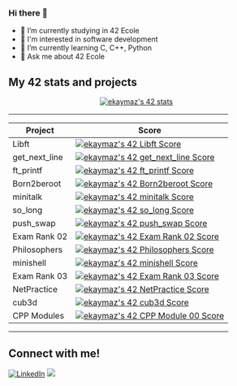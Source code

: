 ### Hi there 👋

- 🔭 I’m currently studying in 42 Ecole
- 🎨 I'm interested in software development
- 🌱 I’m currently learning C, C++, Python
- 💬 Ask me about 42 Ecole

## My 42 stats and projects

<p align="center">
<a href="https://github.com/JaeSeoKim/badge42"><img src="https://badge42.vercel.app/api/v2/cl9iejxpy00590gmij1zsl08g/stats?cursusId=21&coalitionId=234" alt="ekaymaz's 42 stats" /></a>

<table  align="center">
<tr style="display:flex; justify-content:space-around;"><td style="padding:0;">

| Project | Score | 
| --- | --- |
| Libft | [![ekaymaz's 42 Libft Score](https://badge42.vercel.app/api/v2/cl9iejxpy00590gmij1zsl08g/project/2473065)](https://github.com/EmirKymz/Libft) |
| get_next_line | [![ekaymaz's 42 get_next_line Score](https://badge42.vercel.app/api/v2/cl9iejxpy00590gmij1zsl08g/project/2508280)](https://github.com/EmirKymz/42_Get_Next_Line) |
| ft_printf | [![ekaymaz's 42 ft_printf Score](https://badge42.vercel.app/api/v2/cl9iejxpy00590gmij1zsl08g/project/2509294)](https://github.com/EmirKymz/ft_printf) |
| Born2beroot | [![ekaymaz's 42 Born2beroot Score](https://badge42.vercel.app/api/v2/cl9iejxpy00590gmij1zsl08g/project/2509295)]() |
| minitalk | [![ekaymaz's 42 minitalk Score](https://badge42.vercel.app/api/v2/cl9iejxpy00590gmij1zsl08g/project/2585774)]() |
| so_long | [![ekaymaz's 42 so_long Score](https://badge42.vercel.app/api/v2/cl9iejxpy00590gmij1zsl08g/project/2550492)](https://github.com/EmirKymz/solong) |
| push_swap | [![ekaymaz's 42 push_swap Score](https://badge42.vercel.app/api/v2/cl9iejxpy00590gmij1zsl08g/project/2706303)](https://github.com/EmirKymz/Push_Swap) |
| Exam Rank 02 | [![ekaymaz's 42 Exam Rank 02 Score](https://badge42.vercel.app/api/v2/cl9iejxpy00590gmij1zsl08g/project/2762065)](https://github.com/JaeSeoKim/badge42) |
| Philosophers | [![ekaymaz's 42 Philosophers Score](https://badge42.vercel.app/api/v2/cl9iejxpy00590gmij1zsl08g/project/2820787)](https://github.com/EmirKymz/Philosophers) |
| minishell | [![ekaymaz's 42 minishell Score](https://badge42.vercel.app/api/v2/cl9iejxpy00590gmij1zsl08g/project/2820789)](https://github.com/EmirKymz/minishell) |
| Exam Rank 03 | [![ekaymaz's 42 Exam Rank 03 Score](https://badge42.vercel.app/api/v2/cl9iejxpy00590gmij1zsl08g/project/2820783)](https://github.com/JaeSeoKim/badge42) |
| NetPractice | [![ekaymaz's 42 NetPractice Score](https://badge42.vercel.app/api/v2/cl9iejxpy00590gmij1zsl08g/project/2927567)](https://github.com/JaeSeoKim/badge42) |
| cub3d | [![ekaymaz's 42 cub3d Score](https://badge42.vercel.app/api/v2/cl9iejxpy00590gmij1zsl08g/project/2934362)](https://github.com/EmirKymz/cub3d) |
| CPP Modules | [![ekaymaz's 42 CPP Module 00 Score](https://badge42.vercel.app/api/v2/cl9iejxpy00590gmij1zsl08g/project/2927568)](https://github.com/EmirKymz/cpp) |

</td></tr></table>
</p>

## Connect with me!

[![LinkedIn](https://img.shields.io/badge/LinkedIn-0077B5?style=for-the-badge&logo=linkedin&logoColor=white)](https://www.linkedin.com/in/ekaymaz/)
[![](https://img.shields.io/badge/Gmail-D14836?style=for-the-badge&logo=gmail&logoColor=white)](mailto:16emirkymz@gmail.com)



<!--
**EmirKymz/EmirKymz** is a ✨ _special_ ✨ repository because its `README.md` (this file) appears on your GitHub profile.

Here are some ideas to get you started:

- 🔭 I’m currently working on ...
- 🌱 I’m currently learning ...
- 👯 I’m looking to collaborate on ...
- 🤔 I’m looking for help with ...
- 💬 Ask me about ...
- 📫 How to reach me: ...
- 😄 Pronouns: ...
- ⚡ Fun fact: ...
-->
